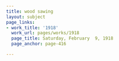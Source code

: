 ```yaml
---
title: wood sawing
layout: subject
page_links:
- work_title: '1918'
  work_url: pages/works/1918
  page_title: Saturday, February  9, 1918
  page_anchor: page-416

---
```

